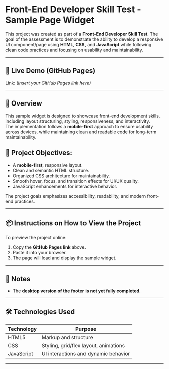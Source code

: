 # Front-End Developer Skill Test - Sample Page Widget

This project was created as part of a **Front-End Developer Skill Test**. The goal of the assessment is to demonstrate the ability to develop a responsive UI 
component/page using **HTML**, **CSS**, and **JavaScript** while following clean code practices and focusing on usability and maintainability.

---

## 🚀 Live Demo (GitHub Pages)
Link: *(Insert your GitHub Pages link here)*

---

## 📌 Overview
This sample widget is designed to showcase front-end development skills, including layout structuring, styling, responsiveness, and interactivity.  
The implementation follows a **mobile-first** approach to ensure usability across devices, while maintaining clean and readable code for long-term maintainability.

## 🎯 Project Objectives:
- A **mobile-first**, responsive layout.
- Clean and semantic HTML structure.
- Organized CSS architecture for maintainability.
- Smooth hover, focus, and transition effects for UI/UX quality.
- JavaScript enhancements for interactive behavior.

The project goals emphasizes accessibility, readability, and modern front-end practices.

---
## 📦 Instructions on How to View the Project

To preview the project online:
1. Copy the **GitHub Pages link** above.
2. Paste it into your browser.
3. The page will load and display the sample widget.

---

## 📝 Notes

- The **desktop version of the footer is not yet fully completed**.  
  
----

## 🛠️ Technologies Used

| Technology |               Purpose                 |
|------------|---------------------------------------|
| HTML5      | Markup and structure                  |
| CSS        | Styling, grid/flex layout, animations |
| JavaScript | UI interactions and dynamic behavior  |

---

